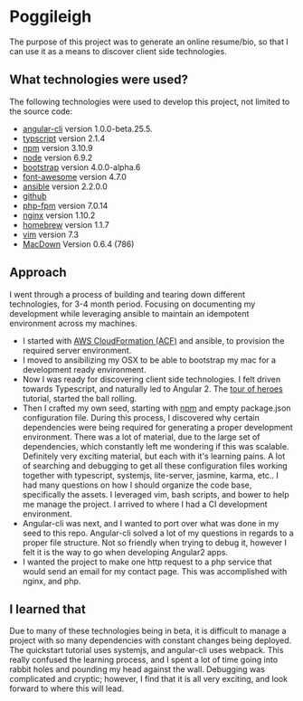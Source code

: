 # Poggileigh

The purpose of this project was to generate an online resume/bio, so that I can use it as a means to discover client side technologies.

## What technologies were used?
The following technologies were used to develop this project, not limited to the source code:

* [angular-cli](https://github.com/angular/angular-cli) version 1.0.0-beta.25.5.
* [typscript](https://www.typescriptlang.org/) version 2.1.4
* [npm](https://www.npmjs.com/) version 3.10.9
* [node](https://nodejs.org/) version 6.9.2
* [bootstrap](https://v4-alpha.getbootstrap.com) version 4.0.0-alpha.6
* [font-awesome](http://fontawesome.io/) version 4.7.0
* [ansible](http://docs.ansible.com/ansible/index.html) version 2.2.0.0
* [github](https://github.com/)
* [php-fpm](http://www.php.net/) version 7.0.14
* [nginx](http://nginx.org/) version 1.10.2
* [homebrew](http://docs.brew.sh/) version 1.1.7
* [vim](http://www.vim.org/) version 7.3
* [MacDown](https://github.com/MacDownApp/macdown) Version 0.6.4 (786)

## Approach
I went through a process of building and tearing down different technologies, for 3-4 month period. Focusing on documenting my development while leveraging ansible to maintain an idempotent environment across my machines.

* I started with [AWS CloudFormation (ACF)](https://aws.amazon.com/cloudformation/) and ansible, to provision the required server environment.
* I moved to ansibilizing my OSX to be able to bootstrap my mac for a development ready environment.
* Now I was ready for discovering client side technologies.  I felt driven towards Typescript, and naturally led to Angular 2. The [tour of heroes](https://angular.io/docs/ts/latest/tutorial/) tutorial, started the ball rolling. 
* Then I crafted my own seed, starting with [npm](https://www.npmjs.com/) and empty package.json configuration file.  During this process, I discovered why certain dependencies were being required for generating a proper development environment.  There was a lot of material, due to the large set of dependencies, which constantly left me wondering if this was scalable.  Definitely very exciting material, but each with it's learning pains.  A lot of searching and debugging to get all these configuration files working together with typescript, systemjs, lite-server, jasmine, karma, etc.. I had many questions on how I should organize the code base, specifically the assets. I leveraged vim, bash scripts, and bower to help me manage the project. I arrived to where I had a CI development environment.
* Angular-cli was next, and I wanted to port over what was done in my seed to this repo.  Angular-cli solved a lot of my questions in regards to a proper file structure.  Not so friendly when trying to debug it, however I felt it is the way to go when developing Angular2 apps.
* I wanted the project to make one http request to a php service that would send an email for my contact page.  This was accomplished with nginx, and php.

## I learned that
Due to many of these technologies being in beta, it is difficult to manage a project with so many dependencies with constant changes being deployed.  The quickstart tutorial uses systemjs, and angular-cli uses webpack.  This really confused the learning process, and I spent a lot of time going into rabbit holes and pounding my head against the wall.  Debugging was complicated and cryptic; however, I find that it is all very exciting, and look forward to where this will lead.


